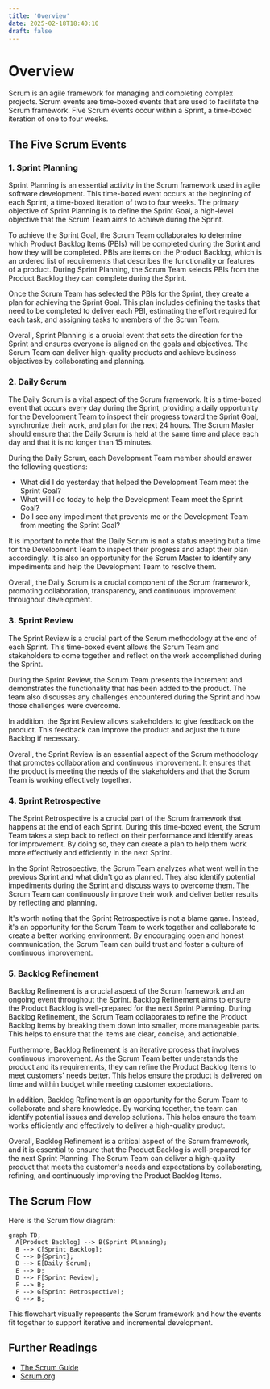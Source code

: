 ```yaml
---
title: 'Overview'
date: 2025-02-18T18:40:10
draft: false
---
```


# Overview

Scrum is an agile framework for managing and completing complex projects. Scrum events are time-boxed events that are used to facilitate the Scrum framework. Five Scrum events occur within a Sprint, a time-boxed iteration of one to four weeks.

## The Five Scrum Events

### 1. Sprint Planning

Sprint Planning is an essential activity in the Scrum framework used in agile software development. This time-boxed event occurs at the beginning of each Sprint, a time-boxed iteration of two to four weeks. The primary objective of Sprint Planning is to define the Sprint Goal, a high-level objective that the Scrum Team aims to achieve during the Sprint.

To achieve the Sprint Goal, the Scrum Team collaborates to determine which Product Backlog Items (PBIs) will be completed during the Sprint and how they will be completed. PBIs are items on the Product Backlog, which is an ordered list of requirements that describes the functionality or features of a product. During Sprint Planning, the Scrum Team selects PBIs from the Product Backlog they can complete during the Sprint.

Once the Scrum Team has selected the PBIs for the Sprint, they create a plan for achieving the Sprint Goal. This plan includes defining the tasks that need to be completed to deliver each PBI, estimating the effort required for each task, and assigning tasks to members of the Scrum Team.

Overall, Sprint Planning is a crucial event that sets the direction for the Sprint and ensures everyone is aligned on the goals and objectives. The Scrum Team can deliver high-quality products and achieve business objectives by collaborating and planning.

### 2. Daily Scrum

The Daily Scrum is a vital aspect of the Scrum framework. It is a time-boxed event that occurs every day during the Sprint, providing a daily opportunity for the Development Team to inspect their progress toward the Sprint Goal, synchronize their work, and plan for the next 24 hours. The Scrum Master should ensure that the Daily Scrum is held at the same time and place each day and that it is no longer than 15 minutes.

During the Daily Scrum, each Development Team member should answer the following questions:

- What did I do yesterday that helped the Development Team meet the Sprint Goal?
- What will I do today to help the Development Team meet the Sprint Goal?
- Do I see any impediment that prevents me or the Development Team from meeting the Sprint Goal?

It is important to note that the Daily Scrum is not a status meeting but a time for the Development Team to inspect their progress and adapt their plan accordingly. It is also an opportunity for the Scrum Master to identify any impediments and help the Development Team to resolve them.

Overall, the Daily Scrum is a crucial component of the Scrum framework, promoting collaboration, transparency, and continuous improvement throughout development.

### 3. Sprint Review

The Sprint Review is a crucial part of the Scrum methodology at the end of each Sprint. This time-boxed event allows the Scrum Team and stakeholders to come together and reflect on the work accomplished during the Sprint.

During the Sprint Review, the Scrum Team presents the Increment and demonstrates the functionality that has been added to the product. The team also discusses any challenges encountered during the Sprint and how those challenges were overcome.

In addition, the Sprint Review allows stakeholders to give feedback on the product. This feedback can improve the product and adjust the future Backlog if necessary.

Overall, the Sprint Review is an essential aspect of the Scrum methodology that promotes collaboration and continuous improvement. It ensures that the product is meeting the needs of the stakeholders and that the Scrum Team is working effectively together.

### 4. Sprint Retrospective

The Sprint Retrospective is a crucial part of the Scrum framework that happens at the end of each Sprint. During this time-boxed event, the Scrum Team takes a step back to reflect on their performance and identify areas for improvement. By doing so, they can create a plan to help them work more effectively and efficiently in the next Sprint.

In the Sprint Retrospective, the Scrum Team analyzes what went well in the previous Sprint and what didn't go as planned. They also identify potential impediments during the Sprint and discuss ways to overcome them. The Scrum Team can continuously improve their work and deliver better results by reflecting and planning.

It's worth noting that the Sprint Retrospective is not a blame game. Instead, it's an opportunity for the Scrum Team to work together and collaborate to create a better working environment. By encouraging open and honest communication, the Scrum Team can build trust and foster a culture of continuous improvement.

### 5. Backlog Refinement

Backlog Refinement is a crucial aspect of the Scrum framework and an ongoing event throughout the Sprint. Backlog Refinement aims to ensure the Product Backlog is well-prepared for the next Sprint Planning. During Backlog Refinement, the Scrum Team collaborates to refine the Product Backlog Items by breaking them down into smaller, more manageable parts. This helps to ensure that the items are clear, concise, and actionable.

Furthermore, Backlog Refinement is an iterative process that involves continuous improvement. As the Scrum Team better understands the product and its requirements, they can refine the Product Backlog Items to meet customers' needs better. This helps ensure the product is delivered on time and within budget while meeting customer expectations.

In addition, Backlog Refinement is an opportunity for the Scrum Team to collaborate and share knowledge. By working together, the team can identify potential issues and develop solutions. This helps ensure the team works efficiently and effectively to deliver a high-quality product.

Overall, Backlog Refinement is a critical aspect of the Scrum framework, and it is essential to ensure that the Product Backlog is well-prepared for the next Sprint Planning. The Scrum Team can deliver a high-quality product that meets the customer's needs and expectations by collaborating, refining, and continuously improving the Product Backlog Items.

## The Scrum Flow

Here is the Scrum flow diagram:

```mermaid
graph TD;
  A[Product Backlog] --> B(Sprint Planning);
  B --> C[Sprint Backlog];
  C --> D{Sprint};
  D --> E[Daily Scrum];
  E --> D;
  D --> F[Sprint Review];
  F --> B;
  F --> G[Sprint Retrospective];
  G --> B;
```

This flowchart visually represents the Scrum framework and how the events fit together to support iterative and incremental development.

## Further Readings

- [The Scrum Guide](https://scrumguides.org/scrum-guide.html)
- [Scrum.org](https://www.scrum.org/)
